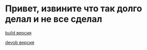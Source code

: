 # Привет, извините что так долго делал и не все сделал 

[build версия](./built)

[devob версия](./app)